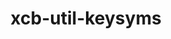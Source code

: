 ---
title: "xcb-util-keysyms"
layout: cache
categories: [package, v0.19]
meta: {"versions": ["0.4.0"], "compilers": ["gcc@=7.5.0"], "oss": ["ubuntu18.04"], "platforms": ["linux"], "targets": ["x86_64"], "stacks": ["data-vis-sdk"], "num_specs": 1, "num_specs_by_stack": {"data-vis-sdk": 1}}
spec_details: [{"hash": "mthysvf2tf2q2w2farnkzmisj4z4d3ga", "compiler": "gcc@=7.5.0", "versions": ["0.4.0"], "os": "ubuntu18.04", "platform": "linux", "target": "x86_64", "variants": ["build_system=autotools"], "stacks": ["data-vis-sdk"], "size": "-", "tarball": "https://binaries.spack.io/releases/v0.19/build_cache/linux-ubuntu18.04-x86_64/gcc-7.5.0/xcb-util-keysyms-0.4.0/linux-ubuntu18.04-x86_64-gcc-7.5.0-xcb-util-keysyms-0.4.0-mthysvf2tf2q2w2farnkzmisj4z4d3ga.spack"}]
---